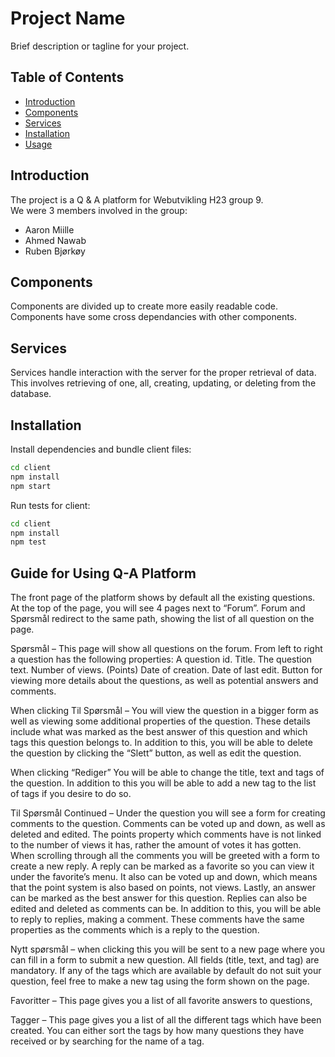 # Project Name

Brief description or tagline for your project.

## Table of Contents

- [Introduction](#introduction)
- [Components](#components)
- [Services](#services)
- [Installation](#installation)
- [Usage](#usage)

## Introduction

The project is a Q & A platform for Webutvikling H23 group 9.  
We were 3 members involved in the group:
* Aaron Miille
* Ahmed Nawab
* Ruben Bjørkøy


## Components

Components are divided up to create more easily readable code.  Components have some cross dependancies with other components.

## Services

Services handle interaction with the server for the proper retrieval of data. This involves retrieving of one, all, creating, updating, or deleting from the database.

## Installation

Install dependencies and bundle client files:

```sh
cd client
npm install
npm start
```
Run tests for client:

```sh
cd client
npm install
npm test
```
## Guide for Using Q-A Platform 

The front page of the platform shows by default all the existing questions. At the top of the page, you will see 4 pages next to “Forum”. Forum and Spørsmål redirect to the same path, showing the list of all question on the page. 

Spørsmål – This page will show all questions on the forum. From left to right a question has the following properties:
A question id.
Title.
The question text.
Number of views. (Points)
Date of creation.
Date of last edit.
Button for viewing more details about the questions, as well as potential answers and comments.

When clicking Til Spørsmål –
You will view the question in a bigger form as well as viewing some additional properties of the question. These details include what was marked as the best answer of this question and which tags this question belongs to. In addition to this, you will be able to delete the question by clicking the “Slett” button, as well as edit the question. 


When clicking “Rediger”
You will be able to change the title, text and tags of the question. In addition to this you will be able to add a new tag to the list of tags if you desire to do so.

Til Spørsmål Continued –
Under the question you will see a form for creating comments to the question. Comments can be voted up and down, as well as deleted and edited. The points property which comments have is not linked to the number of views it has, rather the amount of votes it has gotten. When scrolling through all the comments you will be greeted with a form to create a new reply. A reply can be marked as a favorite so you can view it under the favorite’s menu. It also can be voted up and down, which means that the point system is also based on points, not views. Lastly, an answer can be marked as the best answer for this question. Replies can also be edited and deleted as comments can be. In addition to this, you will be able to reply to replies, making a comment. These comments have the same properties as the comments which is a reply to the question. 



Nytt spørsmål – when clicking this you will be sent to a new page where you can fill in a form to submit a new question. All fields (title, text, and tag) are mandatory. If any of the tags which are available by default do not suit your question, feel free to make a new tag using the form shown on the page. 

Favoritter – This page gives you a list of all favorite answers to questions,

Tagger – This page gives you a list of all the different tags which have been created. You can either sort the tags by how many questions they have received or by searching for the name of a tag.



